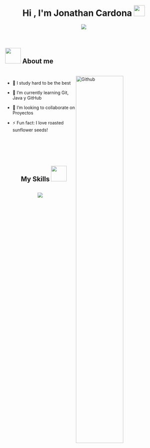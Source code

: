 <h1 align="center">Hi , I'm Jonathan Cardona <img src="https://media.giphy.com/media/hvRJCLFzcasrR4ia7z/giphy.gif" width="35"></h1>
<p align="center">
  <a href="https://github.com/DenverCoder1/readme-typing-svg">
    <img src="https://readme-typing-svg.herokuapp.com?    
     font=Time+New+Roman&color=%23C8BE25&size=25&center=true&vCenter=true&width=600&height=100&lines=Junior+developer;Competitive+programmer;Software+developer;Title+as+developer">
  </a>
</p>

<br>

<h2><picture><img src = "https://github.com/7oSkaaa/7oSkaaa/blob/main/Images/about_me.gif?raw=true" width = 50px></picture> About me</h2>

<br>


<img width="55%" align="right" alt="Github" src="https://raw.githubusercontent.com/onimur/.github/master/.resources/git-header.svg" />

- 🔭 I study hard to be the best
  
- 🌱 I’m currently learning Git, Java y GitHub
  
- 👯 I’m looking to collaborate on Proyectos
    
- ⚡ Fun fact: I love roasted sunflower seeds! 
<br>
<br>


<h2></h2>

<!--h1 without bottom border-->
<div id="user-content-toc">
  <ul align="center">
    <summary><h2 style="display: inline-block">My Skills <img src= "https://avatars.githubusercontent.com/u/87652881?s=200&v=4" height= "50" width= "50"></h2></summary>
  </ul>
</div>



<!--tech stack icons-->
<p align="center">
  <a href="https://skillicons.dev">
    <img src="https://skillicons.dev/icons?i=html,css,js,react,py,mysql,vscode,github,git,figma&perline=14" />
  </a>
</p>
  
<br>
<br>
<br>
  
